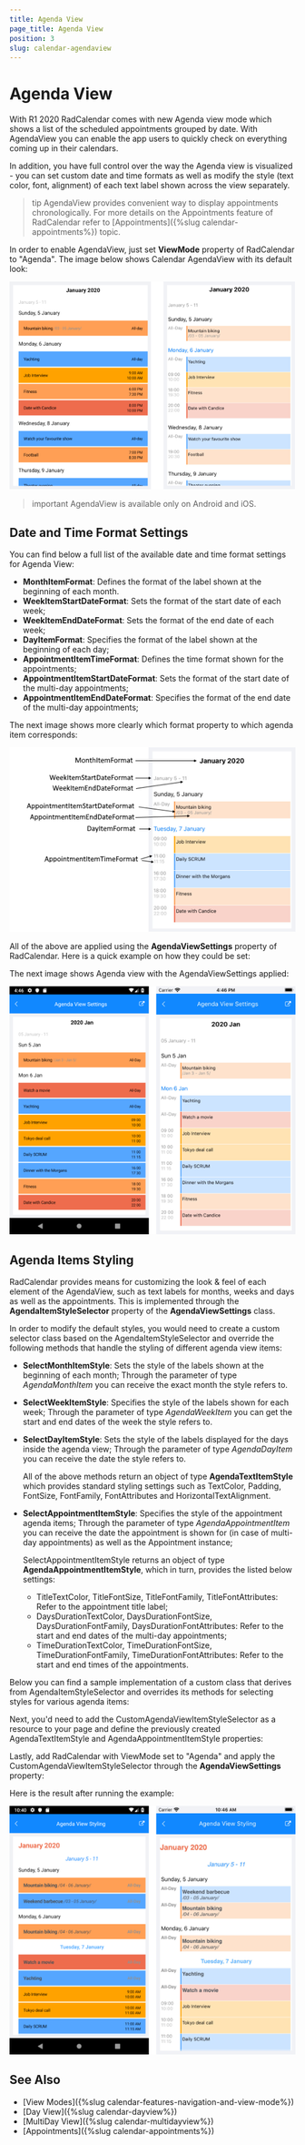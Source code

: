 ```yaml
---
title: Agenda View
page_title: Agenda View
position: 3
slug: calendar-agendaview
---
```


# Agenda View #

With R1 2020 RadCalendar comes with new Agenda view mode which shows a list of the scheduled appointments grouped by date. With AgendaView you can enable the app users to quickly check on everything coming up in their calendars. 

In addition, you have full control over the way the Agenda view is visualized - you can set custom date and time formats as well as modify the style (text color, font, alignment) of each text label shown across the view separately.

>tip AgendaView provides convenient way to display appointments chronologically. For more details on the Appointments feature of RadCalendar refer to [Appointments]({%slug calendar-appointments%}) topic. 

In order to enable AgendaView, just set **ViewMode** property of RadCalendar to "Agenda". The image below shows Calendar AgendaView with its default look:

![Calendar AgendaView](../images/calendar_agendaview.png)

>important AgendaView is available only on Android and iOS.

## Date and Time Format Settings

You can find below a full list of the available date and time format settings for Agenda View:

* **MonthItemFormat**: Defines the format of the label shown at the beginning of each month. 
* **WeekItemStartDateFormat**: Sets the format of the start date of each week;
* **WeekItemEndDateFormat**: Sets the format of the end date of each week;
* **DayItemFormat**: Specifies the format of the label shown at the beginning of each day;
* **AppointmentItemTimeFormat**: Defines the time format shown for the appointments;
* **AppointmentItemStartDateFormat**: Sets the format of the start date of the multi-day appointments;
* **AppointmentItemEndDateFormat**: Specifies the format of the end date of the multi-day appointments;

The next image shows more clearly which format property to which agenda item corresponds:

![](../images/calendar_agendaview_scheme.png)

All of the above are applied using the **AgendaViewSettings** property of RadCalendar. Here is a quick example on how they could be set:

<snippet id='calendar-agendaview-settings'/>

The next image shows Agenda view with the AgendaViewSettings applied:

![Calendar AgendaView Settings](../images/calendar_agendaview_settings.png)

## Agenda Items Styling

RadCalendar provides means for customizing the look &amp; feel of each element of the AgendaView, such as text labels for months, weeks and days as well as the appointments. This is implemented through the **AgendaItemStyleSelector** property of the **AgendaViewSettings** class.

In order to modify the default styles, you would need to create a custom selector class based on the AgendaItemStyleSelector and override the following methods that handle the styling of different agenda view items:

* **SelectMonthItemStyle**: Sets the style of the labels shown at the beginning of each month; Through the parameter of type *AgendaMonthItem* you can receive the exact month the style refers to. 
* **SelectWeekItemStyle**: Specifies the style of the labels shown for each week; Through the parameter of type *AgendaWeekItem* you can get the start and end dates of the week the style refers to.
* **SelectDayItemStyle**: Sets the style of the labels displayed for the days inside the agenda view; Through the parameter of type *AgendaDayItem* you can receive the date the style refers to.

	All of the above methods return an object of type **AgendaTextItemStyle** which provides standard styling settings such as TextColor, Padding, FontSize, FontFamily, FontAttributes and HorizontalTextAlignment.

* **SelectAppointmentItemStyle**: Specifies the style of the appointment agenda items; Through the parameter of type *AgendaAppointmentItem* you can receive the date the appointment is shown for (in case of multi-day appointments) as well as the Appointment instance;

	SelectAppointmentItemStyle returns an object of type **AgendaAppointmentItemStyle**, which in turn, provides the listed below settings:

	* TitleTextColor, TitleFontSize, TitleFontFamily, TitleFontAttributes: Refer to the appointment title label;
	* DaysDurationTextColor, DaysDurationFontSize, DaysDurationFontFamily, DaysDurationFontAttributes: Refer to the start and end dates of the multi-day appointments;
	* TimeDurationTextColor, TimeDurationFontSize, TimeDurationFontFamily, TimeDurationFontAttributes: Refer to the start and end times of the appointments.

Below you can find a sample implementation of a custom class that derives from AgendaItemStyleSelector and overrides its methods for selecting styles for various agenda items: 

<snippet id='calendar-agendaview-styleselector' />

Next, you'd need to add the CustomAgendaViewItemStyleSelector as a resource to your page and define the previously created AgendaTextItemStyle and AgendaAppointmentItemStyle properties:

<snippet id='calendar-agendaview-styleselector-xaml' />

Lastly, add RadCalendar with ViewMode set to "Agenda" and apply the CustomAgendaViewItemStyleSelector through the **AgendaViewSettings** property:

<snippet id='calendar-agendaview-setstyle-xaml' />

Here is the result after running the example:

![Calendar AgendaView Styling](../images/calendar_agendaview_styling.png)

## See Also

* [View Modes]({%slug calendar-features-navigation-and-view-mode%})
* [Day View]({%slug calendar-dayview%})
* [MultiDay View]({%slug calendar-multidayview%})
* [Appointments]({%slug calendar-appointments%})
